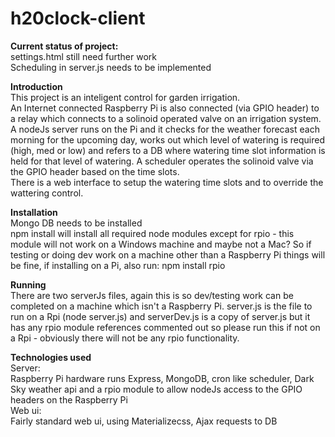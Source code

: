 # h20clock-client
**Current status of project:**  
settings.html still need further work  
Scheduling in server.js needs to be implemented  
  
**Introduction**  
This project is an inteligent control for garden irrigation.  
An Internet connected Raspberry Pi is also connected (via GPIO header) to a relay which connects to a solinoid operated valve on an irrigation system.  
A nodeJs server runs on the Pi and it checks for the weather forecast each morning for the upcoming day, works out which level of watering is required (high, med or low) and refers to a DB where watering time slot information is held for that level of watering.  A scheduler operates the solinoid valve via the GPIO header based on the time slots.  
There is a web interface to setup the watering time slots and to override the wattering control.  
  
**Installation**  
Mongo DB needs to be installed  
npm install will install all required node modules except for rpio - this module will not work on a Windows machine and maybe not a Mac?  So if testing or doing dev work on a machine other than a Raspberry Pi things will be fine, if installing on a Pi, also run: npm install rpio  
  
**Running**  
There are two serverJs files, again this is so dev/testing work can be completed on a machine which isn't a Raspberry Pi.  server.js is the file to run on a Rpi (node server.js) and serverDev.js is a copy of server.js but it has any rpio module references commented out so please run this if not on a Rpi - obviously there will not be any rpio functionality.  
  
**Technologies used**  
Server:  
Raspberry Pi hardware runs Express, MongoDB, cron like scheduler, Dark Sky weather api and a rpio module to allow nodeJs access to the GPIO headers on the Raspberry Pi  
Web ui:  
Fairly standard web ui, using Materializecss, Ajax requests to DB  

